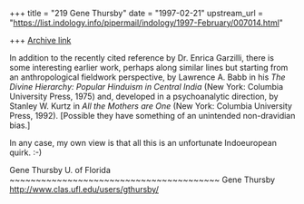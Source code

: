+++
title = "219 Gene Thursby"
date = "1997-02-21"
upstream_url = "https://list.indology.info/pipermail/indology/1997-February/007014.html"

+++
[Archive link](https://list.indology.info/pipermail/indology/1997-February/007014.html)

In addition to the recently cited reference by Dr. Enrica Garzilli, there is
some interesting earlier work, perhaps along similar lines but starting from
an anthropological fieldwork perspective, by Lawrence A. Babb in his _The
Divine Hierarchy: Popular Hinduism in Central India_ (New York: Columbia
University Press, 1975) and, developed in a psychoanalytic direction, by
Stanley W. Kurtz in _All the Mothers are One_ (New York: Columbia University
Press, 1992).  [Possible they have something of an unintended non-dravidian
bias.]

In any case, my own view is that all this is an unfortunate Indoeuropean
quirk. :-)

Gene Thursby
U. of Florida
       		~~~~~~~~~~~~~~~~~~~~~~~~~~~~~~~~~~~~~~~~
	        Gene Thursby <gthursby at religion.ufl.edu>
	   	http://www.clas.ufl.edu/users/gthursby/





